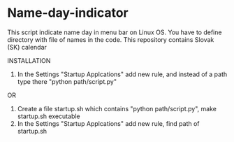 # Name-day-indicator
This script indicate name day in menu bar on Linux OS.
You have to define directory with file of names in the code.
This repository contains Slovak (SK) calendar

INSTALLATION

1. In the Settings "Startup Applcations" add new rule, and instead of a path type there "python path/script.py"

OR

1. Create a file startup.sh which contains "python path/script.py", make startup.sh executable
2. In the Settings "Startup Applcations" add new rule, find path of startup.sh


